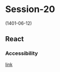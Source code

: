 # Session-20
(1401-06-12)

## React

### Accessibility

[link](https://reactjs.org/docs/accessibility.html)
